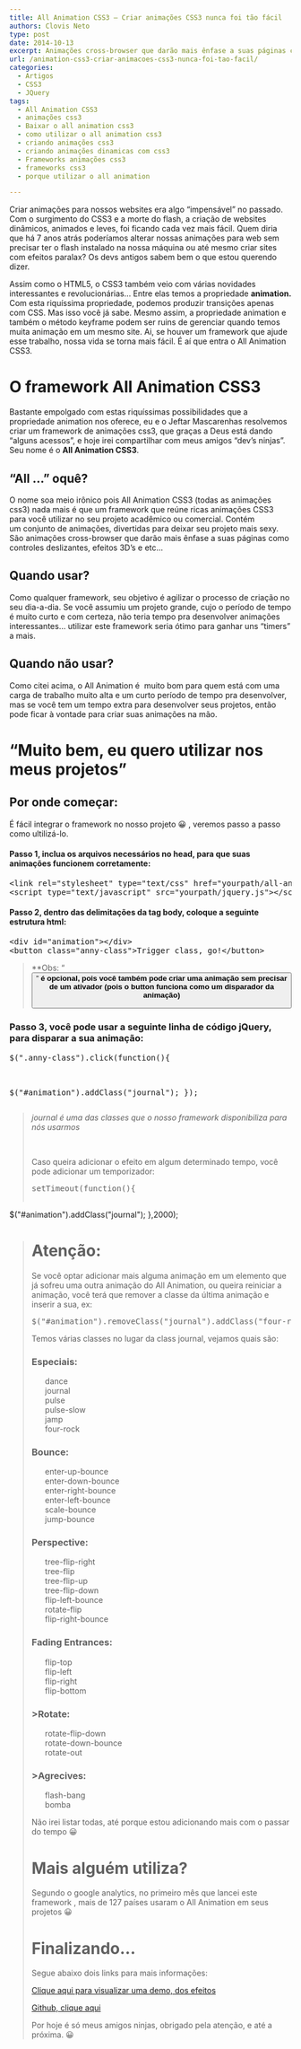 ```yaml
---
title: All Animation CSS3 – Criar animações CSS3 nunca foi tão fácil
authors: Clovis Neto
type: post
date: 2014-10-13
excerpt: Animações cross-browser que darão mais ênfase a suas páginas como controles deslizantes, efeitos 3D’s, etc...
url: /animation-css3-criar-animacoes-css3-nunca-foi-tao-facil/
categories:
  - Artigos
  - CSS3
  - JQuery
tags:
  - All Animation CSS3
  - animações css3
  - Baixar o all animation css3
  - como utilizar o all animation css3
  - criando animações css3
  - criando animações dinamicas com css3
  - Frameworks animações css3
  - frameworks css3
  - porque utilizar o all animation

---
```

Criar animações para nossos websites era algo &#8220;impensável&#8221; no passado. Com o surgimento do CSS3 e a morte do flash, a criação de websites dinâmicos, animados e leves, foi ficando cada vez mais fácil. Quem diria que há 7 anos atrás poderíamos alterar nossas animações para web sem precisar ter o flash instalado na nossa máquina ou até mesmo criar sites com efeitos paralax? Os devs antigos sabem bem o que estou querendo dizer.

Assim como o HTML5, o CSS3 também veio com várias novidades interessantes e revolucionárias&#8230; Entre elas temos a propriedade **animation.** Com esta riquíssima propriedade, podemos produzir transições apenas com CSS. Mas isso você já sabe. Mesmo assim, a propriedade animation e também o método keyframe podem ser ruins de gerenciar quando temos muita animação em um mesmo site. Ai, se houver um framework que ajude esse trabalho, nossa vida se torna mais fácil. É aí que entra o All Animation CSS3.

# O framework All Animation CSS3

Bastante empolgado com estas riquíssimas possibilidades que a propriedade animation nos oferece, eu e o Jeftar Mascarenhas resolvemos criar um framework de animações css3, que graças a Deus está dando &#8220;alguns acessos&#8221;, e hoje irei compartilhar com meus amigos &#8220;dev&#8217;s ninjas&#8221;. Seu nome é o **All Animation CSS3**.

## &#8220;All &#8230;&#8221; oquê?

O nome soa meio irônico pois All Animation CSS3 (todas as animações css3) nada mais é que um framework que reúne ricas animações CSS3 para você utilizar no seu projeto acadêmico ou comercial. Contém um conjunto de animações, divertidas para deixar seu projeto mais sexy. São animações cross-browser que darão mais ênfase a suas páginas como controles deslizantes, efeitos 3D’s e etc&#8230;

## Quando usar?

Como qualquer framework, seu objetivo é agilizar o processo de criação no seu dia-a-dia. Se você assumiu um projeto grande, cujo o período de tempo é muito curto e com certeza, não teria tempo pra desenvolver animações interessantes&#8230; utilizar este framework seria ótimo para ganhar uns &#8220;timers&#8221; a mais.

## Quando não usar?

Como citei acima, o All Animation é  muito bom para quem está com uma carga de trabalho muito alta e um curto período de tempo pra desenvolver, mas se você tem um tempo extra para desenvolver seus projetos, então pode ficar à vontade para criar suas animações na mão.

# &#8220;Muito bem, eu quero utilizar nos meus projetos&#8221;

## Por onde começar:

É fácil integrar o framework no nosso projeto 😀 , veremos passo a passo como ultilizá-lo.

#### Passo 1, inclua os arquivos necessários no head, para que suas animações funcionem corretamente:

<pre class="lang-html">&lt;link rel="stylesheet" type="text/css" href="yourpath/all-animation.css" /&gt;
&lt;script type="text/javascript" src="yourpath/jquery.js"&gt;&lt;/script&gt;</pre>

#### Passo 2, dentro das delimitações da tag body, coloque a seguinte estrutura html:

<pre class="lang-html">&lt;div id="animation"&gt;&lt;/div&gt;
&lt;button class="anny-class"&gt;Trigger class, go!&lt;/button&gt;</pre>

> **Obs: &#8220;<button>&#8221; **é opcional, pois você também pode criar uma animação sem precisar de um ativador (pois o button funciona como um disparador da animação)**</p></blockquote> 
> 
> ### Passo 3, você pode usar a seguinte linha de código jQuery, para disparar a sua animação:
> 
> <pre class="lang-javascript">$(".anny-class").click(function(){
 $("#animation").addClass("journal");
});
</pre>
> 
> _journal é uma das classes que o nosso framework disponibiliza para nós usarmos_
> 
> &nbsp;
> 
> Caso queira adicionar o efeito em algum determinado tempo, você pode adicionar um temporizador:
> 
> <pre class="lang-javascript">setTimeout(function(){
 $("#animation").addClass("journal");
},2000);
</pre>
> 
> # Atenção:
> 
> Se você optar adicionar mais alguma animação em um elemento que já sofreu uma outra animação do All Animation, ou queira reiniciar a animação, você terá que remover a classe da última animação e inserir a sua, ex:
> 
> <pre class="lang-javascript">$("#animation").removeClass("journal").addClass("four-rock");</pre>
> 
> Temos várias classes no lugar da class journal, vejamos quais são:
> 
> ### Especiais:
> 
> <ul class="task-list">
>   <li>
>     dance
>   </li>
>   <li>
>     journal
>   </li>
>   <li>
>     pulse
>   </li>
>   <li>
>     pulse-slow
>   </li>
>   <li>
>     jamp
>   </li>
>   <li>
>     four-rock
>   </li>
> </ul>
> 
> ### Bounce:
> 
> <ul class="task-list">
>   <li>
>     enter-up-bounce
>   </li>
>   <li>
>     enter-down-bounce
>   </li>
>   <li>
>     enter-right-bounce
>   </li>
>   <li>
>     enter-left-bounce
>   </li>
>   <li>
>     scale-bounce
>   </li>
>   <li>
>     jump-bounce
>   </li>
> </ul>
> 
> ### Perspective:
> 
> <ul class="task-list">
>   <li>
>     tree-flip-right
>   </li>
>   <li>
>     tree-flip
>   </li>
>   <li>
>     tree-flip-up
>   </li>
>   <li>
>     tree-flip-down
>   </li>
>   <li>
>     flip-left-bounce
>   </li>
>   <li>
>     rotate-flip
>   </li>
>   <li>
>     flip-right-bounce
>   </li>
> </ul>
> 
> ### Fading Entrances:
> 
> <ul class="task-list">
>   <li>
>     flip-top
>   </li>
>   <li>
>     flip-left
>   </li>
>   <li>
>     flip-right
>   </li>
>   <li>
>     flip-bottom
>   </li>
> </ul>
> 
> ### >Rotate:
> 
> <ul class="task-list">
>   <li>
>     rotate-flip-down
>   </li>
>   <li>
>     rotate-down-bounce
>   </li>
>   <li>
>     rotate-out
>   </li>
> </ul>
> 
> ### >Agrecives:
> 
> <ul class="task-list">
>   <li>
>     flash-bang
>   </li>
>   <li>
>     bomba
>   </li>
> </ul>
> 
> Não irei listar todas, até porque estou adicionando mais com o passar do tempo 😀
> 
> # 
> 
> # Mais alguém utiliza?
> 
> Segundo o google analytics, no primeiro mês que lancei este framework , mais de 127 países usaram o All Animation em seus projetos 😀
> 
> # Finalizando&#8230;
> 
> Segue abaixo dois links para mais informações:
> 
> <a title="Ir para à página do All Animation CSS3" href="https://clovisdasilvaneto.github.io/all-animation/" target="_blank">Clique aqui para visualizar uma demo, dos efeitos</a>
> 
> <a title="clique aqui para abrir o repositório no github" href="https://github.com/clovisdasilvaneto/all-animation" target="_blank">Github, clique aqui</a>
> 
> Por hoje é só meus amigos ninjas, obrigado pela atenção, e até a próxima. 😀